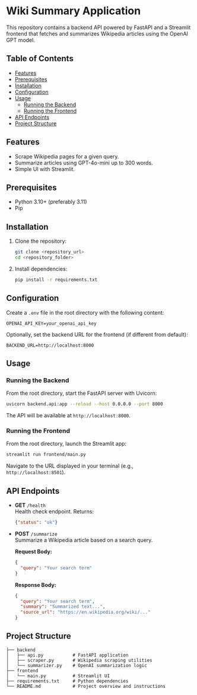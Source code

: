 # Wiki Summary Application

This repository contains a backend API powered by FastAPI and a Streamlit frontend that fetches and summarizes Wikipedia articles using the OpenAI GPT model.

## Table of Contents

- [Features](#features)
- [Prerequisites](#prerequisites)
- [Installation](#installation)
- [Configuration](#configuration)
- [Usage](#usage)
  - [Running the Backend](#running-the-backend)
  - [Running the Frontend](#running-the-frontend)
- [API Endpoints](#api-endpoints)
- [Project Structure](#project-structure)

## Features

- Scrape Wikipedia pages for a given query.
- Summarize articles using GPT-4o-mini up to 300 words.
- Simple UI with Streamlit.

## Prerequisites

- Python 3.10+ (preferably 3.11)
- Pip

## Installation

1. Clone the repository:
   ```bash
   git clone <repository_url>
   cd <repository_folder>
   ```
2. Install dependencies:
   ```bash
   pip install -r requirements.txt
   ```

## Configuration

Create a `.env` file in the root directory with the following content:

```env
OPENAI_API_KEY=your_openai_api_key
```

Optionally, set the backend URL for the frontend (if different from default):

```env
BACKEND_URL=http://localhost:8000
```

## Usage

### Running the Backend

From the root directory, start the FastAPI server with Uvicorn:

```bash
uvicorn backend.api:app --reload --host 0.0.0.0 --port 8000
```

The API will be available at `http://localhost:8000`.

### Running the Frontend

From the root directory, launch the Streamlit app:

```bash
streamlit run frontend/main.py
```

Navigate to the URL displayed in your terminal (e.g., `http://localhost:8501`).

## API Endpoints

- **GET** `/health`\
  Health check endpoint. Returns:

  ```json
  {"status": "ok"}
  ```

- **POST** `/summarize`\
  Summarize a Wikipedia article based on a search query.

  **Request Body:**

  ```json
  {
    "query": "Your search term"
  }
  ```

  **Response Body:**

  ```json
  {
    "query": "Your search term",
    "summary": "Summarized text...",
    "source_url": "https://en.wikipedia.org/wiki/..."
  }
  ```

## Project Structure

```
├── backend
│   ├── api.py           # FastAPI application
│   ├── scraper.py       # Wikipedia scraping utilities
│   └── summarizer.py    # OpenAI summarization logic
├── frontend
│   └── main.py          # Streamlit UI
├── requirements.txt     # Python dependencies
└── README.md            # Project overview and instructions
```